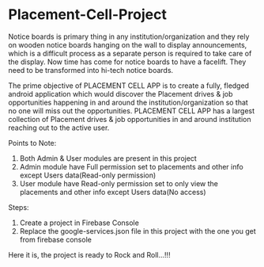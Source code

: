 # Placement-Cell-Project
Notice boards is primary thing in any institution/organization and they rely on wooden notice boards hanging on the wall to display announcements, which is a difficult process as a separate person is required to take care of the display. Now time has come for notice boards to have a facelift. They need to be transformed into hi-tech notice boards. 

The prime objective of PLACEMENT CELL APP is to create a fully, fledged android application which would discover the Placement drives &amp;  job opportunities happening in and around the institution/organization so that no one will miss out the opportunities. PLACEMENT CELL APP has a largest collection of Placement drives &amp; job opportunities in and around institution reaching out to the active user.

Points to Note:
1. Both Admin & User modules are present in this project
2. Admin module have Full permission set to placements and other info except Users data(Read-only permission)
3. User module have Read-only permission set to only view the placements and other info except Users data(No access)

Steps:
1. Create a project in Firebase Console
2. Replace the google-services.json file in this project with the one you get from firebase console

Here it is, the project is ready to Rock and Roll...!!!
